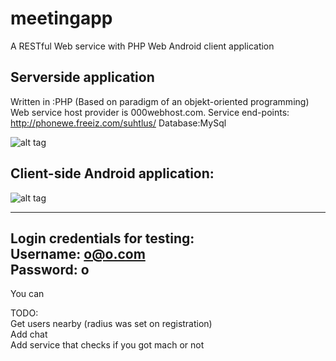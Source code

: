 # meetingapp

A RESTful  Web service with PHP Web Android client application


## Serverside application


Written in :PHP 
(Based on paradigm of an objekt-oriented programming)
Web service host provider is 000webhost.com.
Service end-points: http://phonewe.freeiz.com/suhtlus/
Database:MySql

![alt tag](http://enos.itcollege.ee/~aplado/autentimine/oo.png)


## Client-side  Android application:


![alt tag](http://enos.itcollege.ee/~aplado/autentimine/2016_06_01_02.52.57.png)

-----------------------------------
Login credentials for testing:</br>
Username: o@o.com </br>
Password: o
-----------------------------------

You can 

TODO: </br>
Get users nearby (radius was set on registration) </br>
Add chat </br>
Add service that checks if you got mach or not </br>
